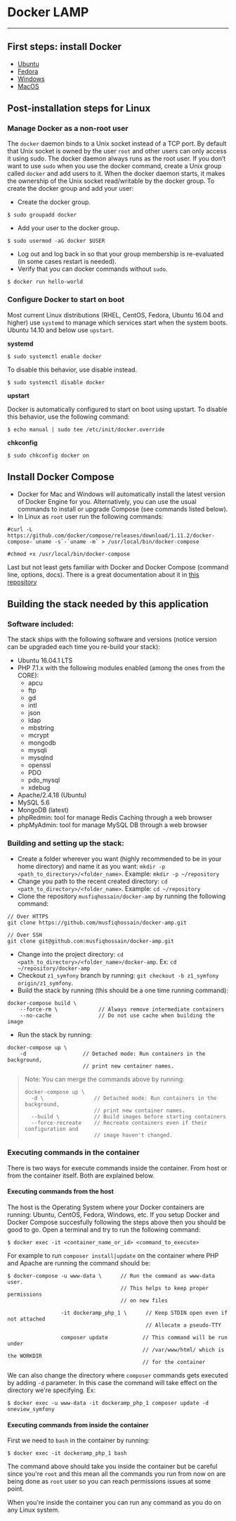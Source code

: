 # Docker LAMP
---
## First steps: install Docker
- [Ubuntu](https://docs.docker.com/engine/installation/linux/ubuntu/)
- [Fedora](https://docs.docker.com/engine/installation/linux/fedora/)
- [Windows](https://docs.docker.com/docker-for-windows/install/)
- [MacOS](https://docs.docker.com/docker-for-mac/install/)

## Post-installation steps for Linux
### Manage Docker as a non-root user
The `docker` daemon binds to a Unix socket instead of a TCP port. By default that Unix socket is owned by the user `root` and other users can only access it using sudo. The docker daemon always runs as the root user. If you don’t want to use `sudo` when you use the docker command, create a Unix group called `docker` and add users to it. When the docker daemon starts, it makes the ownership of the Unix socket read/writable by the docker group. To create the docker group and add your user:

- Create the docker group.
```
$ sudo groupadd docker
```
- Add your user to the docker group.
```
$ sudo usermod -aG docker $USER
```
- Log out and log back in so that your group membership is re-evaluated (in some cases restart is needed).
- Verify that you can docker commands without `sudo`.
```
$ docker run hello-world
```

### Configure Docker to start on boot
Most current Linux distributions (RHEL, CentOS, Fedora, Ubuntu 16.04 and higher) use `systemd` to manage which services start when the system boots. Ubuntu 14.10 and below use `upstart`.

**systemd**
```
$ sudo systemctl enable docker
```

To disable this behavior, use disable instead.
```
$ sudo systemctl disable docker
```

**upstart**

Docker is automatically configured to start on boot using upstart. To disable this behavior, use the following command:
```
$ echo manual | sudo tee /etc/init/docker.override
```

**chkconfig**
```
$ sudo chkconfig docker on
```

## Install Docker Compose

- Docker for Mac and Windows will automatically install the latest version of Docker Engine for you. Alternatively, you can use the usual commands to install or upgrade Compose (see commands listed below).
- In Linux as `root` user run the following commands:
```
#curl -L https://github.com/docker/compose/releases/download/1.11.2/docker-compose-`uname -s`-`uname -m` > /usr/local/bin/docker-compose

#chmod +x /usr/local/bin/docker-compose
```
Last but not least gets familiar with Docker and Docker Compose (command line, options, docs). There is a great documentation about it in [this repository](https://github.com/veggiemonk/awesome-docker)

## Building the stack needed by this application

### Software included:

The stack ships with the following software and versions (notice version can be upgraded each time you  re-build your stack):

 - Ubuntu 16.04.1 LTS
 - PHP 7.1.x with the following modules enabled (among the ones from the CORE):
     - apcu
     - ftp
     - gd
     - intl
     - json
     - ldap
     - mbstring
     - mcrypt
     - mongodb
     - mysqli
     - mysqlnd
     - openssl
     - PDO
     - pdo_mysql
     - xdebug
 -  Apache/2.4.18 (Ubuntu)
 - MySQL 5.6
 - MongoDB (latest)
 - phpRedmin: tool for manage Redis Caching through a web browser
 - phpMyAdmin: tool for manage MySQL DB through a web browser

### Building and setting up the stack:

- Create a folder wherever you want (highly recommended to be in your home directory) and name it as you want: `mkdir -p <path_to_directory>/<folder_name>`. Example: `mkdir -p ~/repository`
- Change you path to the recent created directory: `cd <path_to_directory>/<folder_name>`. Example: `cd ~/repository`
- Clone the repository `musfiqhossain/docker-amp` by running the following command:
```
// Over HTTPS
git clone https://github.com/musfiqhossain/docker-amp.git

// Over SSH
git clone git@github.com:musfiqhossain/docker-amp.git
```
- Change into the project directory: `cd <path_to_directory>/<folder_name>/docker-amp`. Ex: `cd ~/repository/docker-amp`
- Checkout `z1_symfony` branch by running: `git checkout -b z1_symfony origin/z1_symfony`.
- Build the stack by running (this should be a one time running command):
```
docker-compose build \
    --force-rm \             // Always remove intermediate containers
    --no-cache               // Do not use cache when building the image
```
- Run the stack by running:
```
docker-compose up \
    -d                  // Detached mode: Run containers in the background,
                        // print new container names. 
```

> Note: You can merge the commands above by running:
> ```
> docker-compose up \
>   -d \                // Detached mode: Run containers in the background,
>                       // print new container names.
>   --build \           // Build images before starting containers
>   --force-recreate    // Recreate containers even if their configuration and
>                       // image haven't changed.
> ```

### Executing commands in the container

There is two ways for execute commands inside the container. From  host or from the container itself. Both are explained below.

#### Executing commands from the host

The host is the Operating System where your Docker containers are running: Ubuntu, CentOS, Fedora, Windows, etc. If you setup Docker and Docker Compose succesfully following the steps above then you should be good to go. Open a terminal and try to run the following command:
```
$ docker exec -it <container_name_or_id> <command_to_execute>
```

For example to run `composer install|update` on the container where PHP and Apache are running the command should be:
```
$ docker-compose -u www-data \      // Run the command as www-data user.
                                    // This helps to keep proper permissions
                                    // on new files

                 -it dockeramp_php_1 \      // Keep STDIN open even if not attached
                                            // Allocate a pseudo-TTY

                 composer update           // This command will be run under
                                           // /var/www/html/ which is the WORKDIR
                                           // for the container
```
We can also change the directory where `composer` commands gets executed by adding `-d` parameter. In this case the command will take effect on the directory we're specifying. Ex:
```
$ docker exec -u www-data -it dockeramp_php_1 composer update -d oneview_symfony
```

#### Executing commands from inside the container

First we need to `bash` in the container by running:
```
$ docker exec -it dockeramp_php_1 bash
```
The command above should take you inside the container but be careful since you're `root` and this mean all the commands you run from now on are being done as `root` user so you can reach permissions issues at some point.

When you're inside the container you can run any command as you do on any Linux system.

